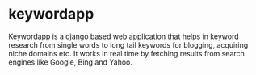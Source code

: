 # keywordapp
Keywordapp is a django based web application that helps in keyword research from single words to long tail keywords for blogging, acquiring niche domains etc. It works in real time by fetching results from search engines like Google, Bing and Yahoo.
